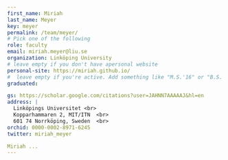 ```yaml
---
first_name: Miriah
last_name: Meyer
key: meyer
permalink: /team/meyer/
# Pick one of the following
role: faculty
email: miriah.meyer@liu.se
organization: Linköping University
# leave empty if you don't have apersonal website
personal-site: https://miriah.github.io/
#  leave empty if you're active. Add something like "M.S.'16" or "B.S.'17" if you got a degree while with the Vis Collective. Add "N" if you left before you got a degree.
graduated:

gs: https://scholar.google.com/citations?user=JAHNN7AAAAAJ&hl=en
address: |
  Linköpings Universitet <br>
  Kopparhammaren 2, MIT/ITN  <br>
  601 74 Norrköping, Sweden  <br>
orchid: 0000-0002-8971-6245
twitter: miriah_meyer

Miriah ...
---
```

